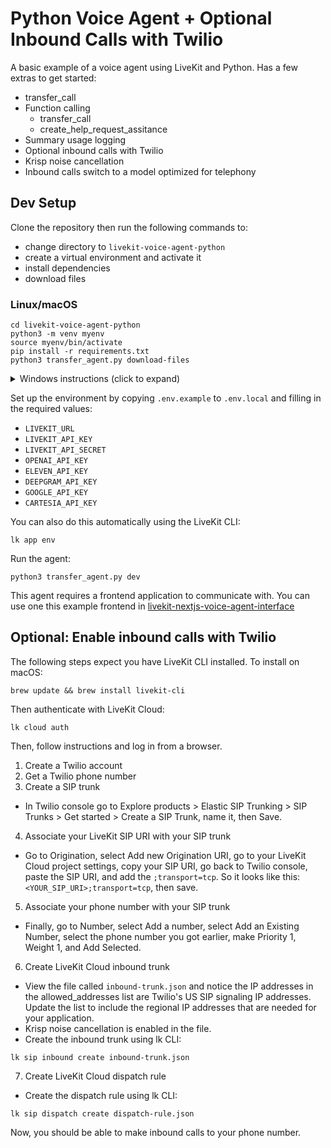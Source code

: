 # Python Voice Agent + Optional Inbound Calls with Twilio

A basic example of a voice agent using LiveKit and Python. Has a few extras to get started:
- transfer_call
- Function calling
  - transfer_call
  - create_help_request_assitance
- Summary usage logging
- Optional inbound calls with Twilio
- Krisp noise cancellation
- Inbound calls switch to a model optimized for telephony

## Dev Setup

Clone the repository then run the following commands to:
- change directory to `livekit-voice-agent-python`
- create a virtual environment and activate it
- install dependencies
- download files

### Linux/macOS
```console
cd livekit-voice-agent-python
python3 -m venv myenv
source myenv/bin/activate
pip install -r requirements.txt
python3 transfer_agent.py download-files
```

<details>
  <summary>Windows instructions (click to expand)</summary>
  
```cmd
:: Windows (CMD/PowerShell)
cd livekit-voice-agent-python
python3 -m venv myenv
myenv\Scripts\activate
pip install -r requirements.txt
```
</details>


Set up the environment by copying `.env.example` to `.env.local` and filling in the required values:

- `LIVEKIT_URL`
- `LIVEKIT_API_KEY`
- `LIVEKIT_API_SECRET`
- `OPENAI_API_KEY`
- `ELEVEN_API_KEY`
- `DEEPGRAM_API_KEY`
- `GOOGLE_API_KEY`
- `CARTESIA_API_KEY`

You can also do this automatically using the LiveKit CLI:

```console
lk app env
```

Run the agent:

```console
python3 transfer_agent.py dev
```

This agent requires a frontend application to communicate with. You can use one this example frontend in [livekit-nextjs-voice-agent-interface](https://github.com/kylecampbell/livekit-nextjs-voice-agent-interface)


## Optional: Enable inbound calls with Twilio

The following steps expect you have LiveKit CLI installed. To install on macOS:
```console
brew update && brew install livekit-cli
```
Then authenticate with LiveKit Cloud:
```console
lk cloud auth
```
Then, follow instructions and log in from a browser.

1. Create a Twilio account
2. Get a Twilio phone number
3. Create a SIP trunk
- In Twilio console go to Explore products > Elastic SIP Trunking > SIP Trunks > Get started > Create a SIP Trunk, name it, then Save.
4. Associate your LiveKit SIP URI with your SIP trunk
- Go to Origination, select Add new Origination URI, go to your LiveKit Cloud project settings, copy your SIP URI, go back to Twilio console, paste the SIP URI, and add the `;transport=tcp`. So it looks like this: `<YOUR_SIP_URI>;transport=tcp`, then save.
5. Associate your phone number with your SIP trunk
- Finally, go to Number, select Add a number, select Add an Existing Number, select the phone number you got earlier, make Priority 1, Weight 1, and Add Selected. 
6. Create LiveKit Cloud inbound trunk
- View the file called `inbound-trunk.json` and notice the IP addresses in the allowed_addresses list are Twilio's US SIP signaling IP addresses. Update the list to include the regional IP addresses that are needed for your application.
- Krisp noise cancellation is enabled in the file.
- Create the inbound trunk using lk CLI:
```console
lk sip inbound create inbound-trunk.json
```
7. Create LiveKit Cloud dispatch rule
- Create the dispatch rule using lk CLI:
```console
lk sip dispatch create dispatch-rule.json
```
Now, you should be able to make inbound calls to your phone number.





